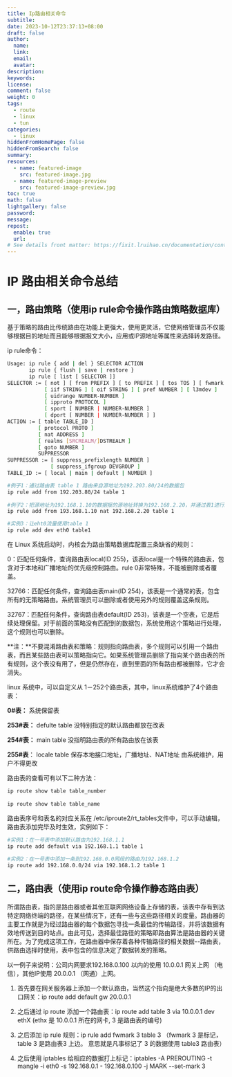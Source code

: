 ```yaml
---
title: Ip路由相关命令
subtitle:
date: 2023-10-12T23:37:13+08:00
draft: false
author:
  name:
  link:
  email:
  avatar:
description:
keywords:
license:
comment: false
weight: 0
tags:
  - route
  - linux
  - tun
categories:
  - linux
hiddenFromHomePage: false
hiddenFromSearch: false
summary:
resources:
  - name: featured-image
    src: featured-image.jpg
  - name: featured-image-preview
    src: featured-image-preview.jpg
toc: true
math: false
lightgallery: false
password:
message:
repost:
  enable: true
  url:
# See details front matter: https://fixit.lruihao.cn/documentation/content/#front-matter
---
```


<!--more-->

# IP 路由相关命令总结

## 一，路由策略（使用ip rule命令操作路由策略数据库）

基于策略的路由比传统路由在功能上更强大，使用更灵活，它使网络管理员不仅能够根据目的地址而且能够根据报文大小，应用或IP源地址等属性来选择转发路径。

ip rule命令：

```bash
Usage: ip rule { add | del } SELECTOR ACTION
       ip rule { flush | save | restore }
       ip rule [ list [ SELECTOR ]]
SELECTOR := [ not ] [ from PREFIX ] [ to PREFIX ] [ tos TOS ] [ fwmark FWMARK[/MASK] ]
            [ iif STRING ] [ oif STRING ] [ pref NUMBER ] [ l3mdev ]
            [ uidrange NUMBER-NUMBER ]
            [ ipproto PROTOCOL ]
            [ sport [ NUMBER | NUMBER-NUMBER ]
            [ dport [ NUMBER | NUMBER-NUMBER ] ]
ACTION := [ table TABLE_ID ]
          [ protocol PROTO ]
          [ nat ADDRESS ]
          [ realms [SRCREALM/]DSTREALM ]
          [ goto NUMBER ]
          SUPPRESSOR
SUPPRESSOR := [ suppress_prefixlength NUMBER ]
              [ suppress_ifgroup DEVGROUP ]
TABLE_ID := [ local | main | default | NUMBER ]

#例子1：通过路由表 table 1 路由来自源地址为192.203.80/24的数据包
ip rule add from 192.203.80/24 table 1
 
#例子2：把源地址为192.168.1.10的数据报的源地址转换为192.168.2.20，并通过表1进行路由
ip rule add from 193.168.1.10 nat 192.168.2.20 table 1

#实例3：让eht0流量使用table 1
ip rule add dev eth0 table1
```

在 Linux 系统启动时，内核会为路由策略数据库配置三条缺省的规则：

0：匹配任何条件，查询路由表local(ID 255)，该表local是一个特殊的路由表，包含对于本地和广播地址的优先级控制路由。rule 0非常特殊，不能被删除或者覆盖。

32766：匹配任何条件，查询路由表main(ID 254)，该表是一个通常的表，包含所有的无策略路由。系统管理员可以删除或者使用另外的规则覆盖这条规则。

32767：匹配任何条件，查询路由表default(ID 253)，该表是一个空表，它是后续处理保留。对于前面的策略没有匹配到的数据包，系统使用这个策略进行处理，这个规则也可以删除。

**注：**不要混淆路由表和策略：规则指向路由表，多个规则可以引用一个路由表，而且某些路由表可以策略指向它。如果系统管理员删除了指向某个路由表的所有规则，这个表没有用了，但是仍然存在，直到里面的所有路由都被删除，它才会消失。

linux 系统中，可以自定义从 1－252个路由表，其中，linux系统维护了4个路由表：

**0#表：** 系统保留表

**253#表：** defulte table 没特别指定的默认路由都放在改表

**254#表：** main table 没指明路由表的所有路由放在该表

**255#表**： locale table 保存本地接口地址，广播地址、NAT地址 由系统维护，用户不得更改

路由表的查看可有以下二种方法：

```bash
ip route show table table_number
 
ip route show table table_name
```

路由表序号和表名的对应关系在 /etc/iproute2/rt_tables文件中，可以手动编辑，路由表添加完毕及时生效，实例如下：

```bash
#实例1：在一号表中添加默认路由为192.168.1.1
ip route add default via 192.168.1.1 table 1 
 
#实例2：在一号表中添加一条到192.168.0.0网段的路由为192.168.1.2
ip route add 192.168.0.0/24 via 192.168.1.2 table 1
```

## 二，路由表（使用ip route命令操作静态路由表）

所谓路由表，指的是路由器或者其他互联网网络设备上存储的表，该表中存有到达特定网络终端的路径，在某些情况下，还有一些与这些路径相关的度量。路由器的主要工作就是为经过路由器的每个数据包寻找一条最佳的传输路径，并将该数据有效地传送到目的站点。由此可见，选择最佳路径的策略即路由算法是路由器的关键所在。为了完成这项工作，在路由器中保存着各种传输路径的相关数据--路由表，供路由选择时使用，表中包含的信息决定了数据转发的策略。

以一例子来说明：公司内网要求192.168.0.100 以内的使用 10.0.0.1 网关上网 （电信），其他IP使用 20.0.0.1 （网通）上网。

1. 首先要在网关服务器上添加一个默认路由，当然这个指向是绝大多数的IP的出口网关：ip route add default gw 20.0.0.1

2. 之后通过 ip route 添加一个路由表：ip route add table 3 via 10.0.0.1 dev ethX (ethx 是 10.0.0.1 所在的网卡, 3 是路由表的编号)

3. 之后添加 ip rule 规则：ip rule add fwmark 3 table 3 （fwmark 3 是标记，table 3 是路由表3 上边。 意思就是凡事标记了 3 的数据使用 table3 路由表）

4. 之后使用 iptables 给相应的数据打上标记：iptables -A PREROUTING -t mangle -i eth0 -s 192.168.0.1 - 192.168.0.100 -j MARK --set-mark 3

